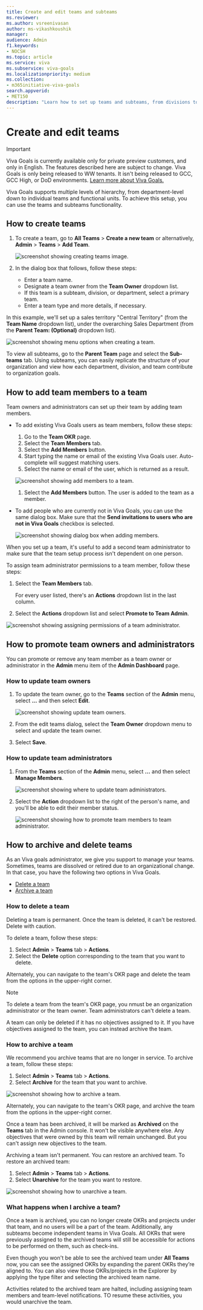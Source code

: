 ```yaml
---
title: Create and edit teams and subteams
ms.reviewer: 
ms.author: vsreenivasan
author: ms-vikashkoushik
manager: 
audience: Admin
f1.keywords:
- NOCSH
ms.topic: article
ms.service: viva
ms.subservice: viva-goals
ms.localizationpriority: medium
ms.collection:  
- m365initiative-viva-goals  
search.appverid:
- MET150
description: "Learn how to set up teams and subteams, from divisions to small functional units"
---
```


# Create and edit teams 

> [!IMPORTANT]
> Viva Goals is currently available only for private preview customers, and only in English. The features described here are subject to change. Viva Goals is only being released to WW tenants. It isn't being released to GCC, GCC High, or DoD environments. [Learn more about Viva Goals.](https://go.microsoft.com/fwlink/?linkid=2189933)

Viva Goals supports multiple levels of hierarchy, from department-level down to individual teams and functional units. To achieve this setup, you can use the teams and subteams functionality.

## How to create teams 

1. To create a team, go to **All Teams** > **Create a new team** or alternatively, **Admin** > **Teams** > **Add Team**.

    ![screenshot showing creating teams image.](../media/goals/2/22/a.jpg)
   
1. In the dialog box that follows, follow these steps:

   - Enter a team name.
   - Designate a team owner from the **Team Owner** dropdown list.
   - If this team is a subteam, division, or department, select a primary team.
   - Enter a team type and more details, if necessary.

In this example, we'll set up a sales territory "Central Territory" (from the **Team Name** dropdown list), under the overarching Sales Department (from the **Parent Team: (Optional)** dropdown list).

![screenshot showing menu options when creating a team.](../media/goals/2/22/b.jpg)

To view all subteams, go to the **Parent Team** page and select the **Sub-teams** tab. Using subteams, you can easily replicate the structure of your organization and view how each department, division, and team contribute to organization goals.

## How to add team members to a team 

Team owners and administrators can set up their team by adding team members.

- To add existing Viva Goals users as team members, follow these steps:

   1. Go to the **Team OKR** page.
   1. Select the **Team Members** tab.
   1. Select the **Add Members** button.
   1. Start typing the name or email of the existing Viva Goals user. Auto-complete will suggest matching users.
   1. Select the name or email of the user, which is returned as a result.

    ![screenshot showing add members to a team.](../media/goals/2/22/c.jpg)

   
   1. Select the **Add Members** button. The user is added to the team as a member.

- To add people who are currently not in Viva Goals, you can use the same dialog box. Make sure that the **Send invitations to users who are not in Viva Goals** checkbox is selected.

  ![screenshot showing dialog box when adding members.](../media/goals/2/22/d.jpg)

When you set up a team, it's useful to add a second team administrator to make sure that the team setup process isn't dependent on one person.

To assign team administrator permissions to a team member, follow these steps:

1. Select the **Team Members** tab.

   For every user listed, there's an **Actions** dropdown list in the last column.

1. Select the **Actions** dropdown list and select **Promote to Team Admin**.

  ![screenshot showing assigning permissions of a team administrator.](../media/goals/2/22/e.jpg)

## How to promote team owners and administrators

You can promote or remove any team member as a team owner or administrator in the **Admin** menu item of the **Admin Dashboard** page.

### How to update team owners

1. To update the team owner, go to the **Teams** section of the **Admin** menu, select **...** and then select **Edit**.

    ![screenshot showing update team owners.](../media/goals/2/22/f.jpg)

1. From the edit teams dialog, select the **Team Owner** dropdown menu to select and update the team owner.

1. Select **Save**.

### How to update team administrators

1. From the **Teams** section of the **Admin** menu, select **...** and then select **Manage Members**.

    ![screenshot showing where to update team administrators.](../media/goals/2/22/g.jpg)

1. Select the **Action** dropdown list to the right of the person's name, and you'll be able to edit their member status.

   ![screenshot showing how to promote team members to team administrator.](../media/goals/2/22/h.jpg)
 
## How to archive and delete teams

As an Viva goals administrator, we give you support to manage your teams. Sometimes, teams are dissolved or retired due to an organizational change. In that case, you have the following two options in Viva Goals.
- [Delete a team](#how-to-delete-a-team)
- [Archive a team](#how-to-archive-a-team)

### How to delete a team

Deleting a team is permanent. Once the team is deleted, it can't be restored. Delete with caution. 

To delete a team, follow these steps:

1. Select **Admin** > **Teams** tab > **Actions**.
1. Select the **Delete** option corresponding to the team that you want to delete.

Alternately, you can navigate to the team's OKR page and delete the team from the options in the upper-right corner.

> [!NOTE]
> To delete a team from the team's OKR page, you nmust be an organization administrator or the team owner. Team administrators can't delete a team.

A team can only be deleted if it has no objectives assigned to it. If you have objectives assigned to the team, you can instead archive the team.

### How to archive a team 

We recommend you archive teams that are no longer in service. To archive a team, follow these steps:

1. Select **Admin** > **Teams** tab > **Actions**.
1. Select **Archive** for the team that you want to archive.

![screenshot showing how to archive a team.](../media/goals/2/22/i.jpg)

Alternately, you can navigate to the team's OKR page, and archive the team from the options in the upper-right corner.

Once a team has been archived, it will be marked as **Archived** on the **Teams** tab in the Admin console. It won't be visible anywhere else. Any objectives that were owned by this team will remain unchanged. But you can't assign new objectives to the team.

Archiving a team isn't permanent. You can restore an archived team. To restore an archived team:

1. Select **Admin** > **Teams** tab > **Actions**.
1. Select **Unarchive** for the team you want to restore.

![screenshot showing how to unarchive a team.](../media/goals/2/22/j.jpg)
   
### What happens when I archive a team?

Once a team is archived, you can no longer create OKRs and projects under that team, and no users will be a part of the team. Additionally, any subteams become independent teams in Viva Goals. All OKRs that were previously assigned to the archived teams will still be accessible for actions to be performed on them, such as check-ins.

Even though you won't be able to see the archived team under **All Teams** now, you can see the assigned OKRs by expanding the parent OKRs they’re aligned to. You can also view those OKRs/projects in the Explorer by applying the type filter and selecting the archived team name.

Activities related to the archived team are halted, including assigning team members and team-level notifications. TO resume these activities, you would unarchive the team. 

